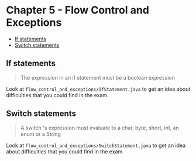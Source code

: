 # Chapter 5 - Flow Control and Exceptions

+ [If statements](#if-statements)
+ [Switch statements](#switch-statements)


## If statements
> The expression in an if statement must be a boolean expression

Look at `flow_control_and_exceptions/IfStatement.java` to get an idea about difficulties that you could find in the exam.

## Switch statements
> A switch 's expression must evaluate to a char, byte, short, int, an enum or a String

Look at `flow_control_and_exceptions/SwitchStatement.java` to get an idea about difficulties that you could find in the exam.
